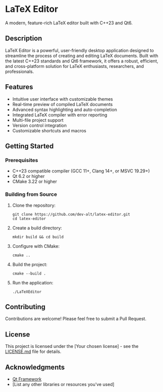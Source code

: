 # LaTeX Editor

A modern, feature-rich LaTeX editor built with C++23 and Qt6.

## Description

LaTeX Editor is a powerful, user-friendly desktop application designed to streamline the process of creating and editing LaTeX documents. Built with the latest C++23 standards and Qt6 framework, it offers a robust, efficient, and cross-platform solution for LaTeX enthusiasts, researchers, and professionals.

## Features

- Intuitive user interface with customizable themes
- Real-time preview of compiled LaTeX documents
- Advanced syntax highlighting and auto-completion
- Integrated LaTeX compiler with error reporting
- Multi-file project support
- Version control integration
- Customizable shortcuts and macros

## Getting Started

### Prerequisites

- C++23 compatible compiler (GCC 11+, Clang 14+, or MSVC 19.29+)
- Qt 6.2 or higher
- CMake 3.22 or higher

### Building from Source

1. Clone the repository:
   ```
   git clone https://github.com/dev-alt/latex-editor.git
   cd latex-editor
   ```

2. Create a build directory:
   ```
   mkdir build && cd build
   ```

3. Configure with CMake:
   ```
   cmake ..
   ```

4. Build the project:
   ```
   cmake --build .
   ```

5. Run the application:
   ```
   ./LaTeXEditor
   ```

## Contributing

Contributions are welcome! Please feel free to submit a Pull Request.

## License

This project is licensed under the [Your chosen license] - see the [LICENSE.md](LICENSE.md) file for details.

## Acknowledgments

- [Qt Framework](https://www.qt.io/)
- [List any other libraries or resources you've used]

